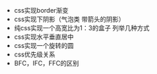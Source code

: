 - css实现border渐变 
- css实现下阴影（气泡类 带箭头的阴影） 
- 纯css实现一个高宽比为1：3的盒子 列举几种方式 
- css实现水平垂直居中 
- css实现一个旋转的圆 
- css优先级关系 
- BFC，IFC，FFC的区别 